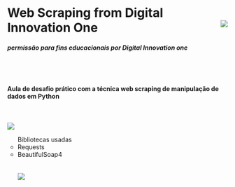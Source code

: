 <html><h1>Web Scraping from Digital Innovation One</><img src="https://i.imgur.com/Pxy5QNG.png" align="right"/>
<br/>
<h5><i>permissão para fins educacionais por Digital Innovation one</i></h5>
<br/>
<br/>
<h4>Aula de desafio prático com a técnica web scraping de manipulação de dados em Python</h4><br/>
<br/>
<img src="https://i.imgur.com/ab1DsrJ.png"/>
<br/>
<ul type="circle">Bibliotecas usadas
	<li>Requests</li>
	<li>BeautifulSoap4</li
</ul><br/>
<br/>
<img src="https://i.imgur.com/7mJqby9.png"/>

</html>
